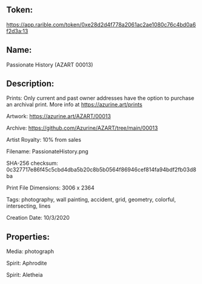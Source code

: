## Token:
https://app.rarible.com/token/0xe28d2d4f778a2061ac2ae1080c76c4bd0a6f2d3a:13

## Name:

Passionate History (AZART 00013)

## Description: 



Prints: Only current and past owner addresses have the option to purchase an archival print. More info at https://azurine.art/prints

Artwork: https://azurine.art/AZART/00013

Archive: https://github.com/Azurine/AZART/tree/main/00013

Artist Royalty: 10% from sales

Filename: PassionateHistory.png

SHA-256 checksum: 0c327717e86f45c5cbd4dba5b20c8b5b0564f86946cef814fa94bdf2fb03d8ba

Print File Dimensions: 3006 x 2364

Tags: photography, wall painting, accident, grid, geometry, colorful, intersecting, lines

Creation Date: 10/3/2020

## Properties:

Media: photograph

Spirit: Aphrodite

Spirit: Aletheia
